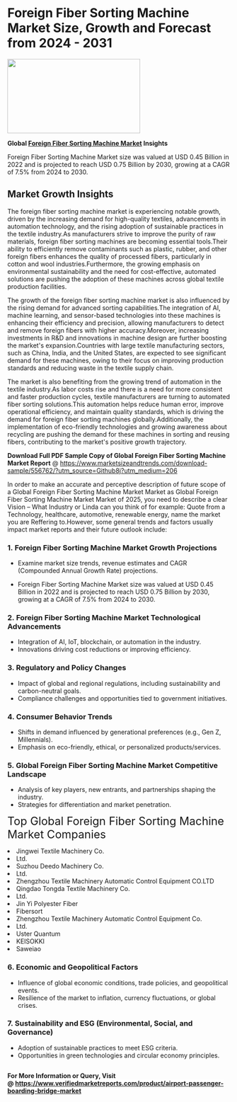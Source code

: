<H1>Foreign Fiber Sorting Machine Market Size, Growth and Forecast from 2024 - 2031</H1><img class="aligncenter size-medium wp-image-584254" src="https://thirdeyenews.in/wp-content/uploads/2024/09/Global-Market-Research-300x168.jpeg" alt="" width="300" height="168" /><p><strong>Global&nbsp;<a href="https://www.marketsizeandtrends.com/download-sample/556762/?utm_source=Github8j?utm_medium=206">Foreign Fiber Sorting Machine Market</a> Insights</strong></p><p>Foreign Fiber Sorting Machine Market size was valued at USD 0.45 Billion in 2022 and is projected to reach USD 0.75 Billion by 2030, growing at a CAGR of 7.5% from 2024 to 2030.</p><p><h2>Market Growth Insights</h2> <p>The foreign fiber sorting machine market is experiencing notable growth, driven by the increasing demand for high-quality textiles, advancements in automation technology, and the rising adoption of sustainable practices in the textile industry.As manufacturers strive to improve the purity of raw materials, foreign fiber sorting machines are becoming essential tools.Their ability to efficiently remove contaminants such as plastic, rubber, and other foreign fibers enhances the quality of processed fibers, particularly in cotton and wool industries.Furthermore, the growing emphasis on environmental sustainability and the need for cost-effective, automated solutions are pushing the adoption of these machines across global textile production facilities.</p> <p>The growth of the foreign fiber sorting machine market is also influenced by the rising demand for advanced sorting capabilities.The integration of AI, machine learning, and sensor-based technologies into these machines is enhancing their efficiency and precision, allowing manufacturers to detect and remove foreign fibers with higher accuracy.Moreover, increasing investments in R&D and innovations in machine design are further boosting the market's expansion.Countries with large textile manufacturing sectors, such as China, India, and the United States, are expected to see significant demand for these machines, owing to their focus on improving production standards and reducing waste in the textile supply chain.</p> <p>The market is also benefiting from the growing trend of automation in the textile industry.As labor costs rise and there is a need for more consistent and faster production cycles, textile manufacturers are turning to automated fiber sorting solutions.This automation helps reduce human error, improve operational efficiency, and maintain quality standards, which is driving the demand for foreign fiber sorting machines globally.Additionally, the implementation of eco-friendly technologies and growing awareness about recycling are pushing the demand for these machines in sorting and reusing fibers, contributing to the market's positive growth trajectory.</p> <p><span class=""><strong>Download Full PDF Sample Copy of Global Foreign Fiber Sorting Machine Market Report</strong> @ <a href="https://www.marketsizeandtrends.com/download-sample/556762/?utm_source=Github8j?utm_medium=206" target="_blank">https://www.marketsizeandtrends.com/download-sample/556762/?utm_source=Github8j?utm_medium=206</a></span></p><p>In order to make an accurate and perceptive description of future scope of a Global&nbsp;Foreign Fiber Sorting Machine Market Market as Global&nbsp;Foreign Fiber Sorting Machine Market Market of 2025, you need to describe a clear Vision &ndash; What Industry or Linda can you think of for example: Quote from a Technology, healthcare, automotive, renewable energy, name the market you are Reffering to.However, some general trends and factors usually impact market reports and their future outlook include:</p><h3>1.&nbsp;<strong>Foreign Fiber Sorting Machine Market Growth Projections</strong></h3><ul><li>Examine market size trends, revenue estimates and CAGR (Compounded Annual Growth Rate) projections.</li><li><p>Foreign Fiber Sorting Machine Market size was valued at USD 0.45 Billion in 2022 and is projected to reach USD 0.75 Billion by 2030, growing at a CAGR of 7.5% from 2024 to 2030.</p></li></ul><h3>2.&nbsp;<strong>Foreign Fiber Sorting Machine Market Technological Advancements</strong></h3><ul><li>Integration of AI, IoT, blockchain, or automation in the industry.</li><li>Innovations driving cost reductions or improving efficiency.</li></ul><h3>3.&nbsp;<strong>Regulatory and Policy Changes</strong></h3><ul><li>Impact of global and regional regulations, including sustainability and carbon-neutral goals.</li><li>Compliance challenges and opportunities tied to government initiatives.</li></ul><h3>4.&nbsp;<strong>Consumer Behavior Trends</strong></h3><ul><li>Shifts in demand influenced by generational preferences (e.g., Gen Z, Millennials).</li><li>Emphasis on eco-friendly, ethical, or personalized products/services.</li></ul><h3>5.&nbsp;<strong>Global Foreign Fiber Sorting Machine Market Competitive Landscape</strong></h3><ul><li>Analysis of key players, new entrants, and partnerships shaping the industry.</li><li>Strategies for differentiation and market penetration.</li></ul><p data-pm-slice="1 1 []"><span style="color: inherit; font-family: inherit; font-size: 25px;">Top Global Foreign Fiber Sorting Machine Market Companies</span></p><div class="" data-test-id=""><p><li>Jingwei Textile Machinery Co.</li><li> Ltd.</li><li> Suzhou Deedo Machinery Co.</li><li> Ltd.</li><li> Zhengzhou Textile Machinery Automatic Control Equipment CO.LTD</li><li> Qingdao Tongda Textile Machinery Co.</li><li> Ltd.</li><li> Jin Yi Polyester Fiber</li><li> Fibersort</li><li> Zhengzhou Textile Machinery Automatic Control Equipment Co.</li><li> Ltd.</li><li> Uster Quantum</li><li> KEISOKKI</li><li> Saweiao</li></p></div><h3>6.&nbsp;<strong>Economic and Geopolitical Factors</strong></h3><ul><li>Influence of global economic conditions, trade policies, and geopolitical events.</li><li>Resilience of the market to inflation, currency fluctuations, or global crises.</li></ul><h3>7.&nbsp;<strong>Sustainability and ESG (Environmental, Social, and Governance)</strong></h3><ul><li>Adoption of sustainable practices to meet ESG criteria.</li><li>Opportunities in green technologies and circular economy principles.</li></ul><h2><strong style="font-size: 14px;">For More Information or Query, Visit @&nbsp;</strong><a style="background-color: #ffffff; font-size: 14px;" href="https://www.marketsizeandtrends.com/report/foreign-fiber-sorting-machine-market/" target="_blank">https://www.verifiedmarketreports.com/product/airport-passenger-boarding-bridge-market</a></h2>